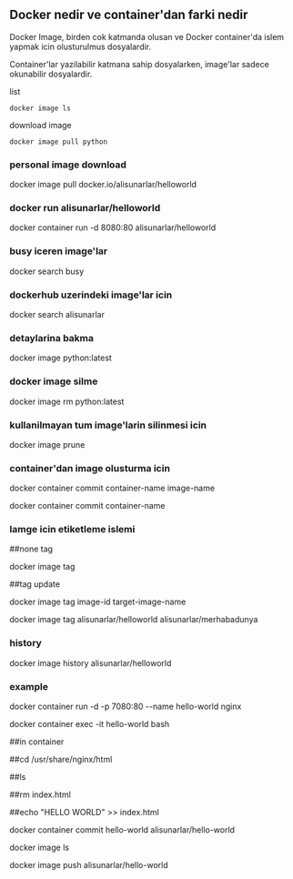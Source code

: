 ## Docker nedir ve container'dan farki nedir

Docker Image, birden cok katmanda olusan ve Docker container'da islem yapmak icin olusturulmus dosyalardir.

Container'lar yazilabilir katmana sahip dosyalarken, image'lar sadece okunabilir dosyalardir.

list

```
docker image ls
```

download image

```
docker image pull python
```

### personal image download

docker image pull docker.io/alisunarlar/helloworld

### docker run alisunarlar/helloworld

docker container run -d 8080:80 alisunarlar/helloworld

### busy iceren image'lar

docker search busy

### dockerhub uzerindeki image'lar icin

docker search alisunarlar

### detaylarina bakma

docker image python:latest

### docker image silme 

docker image rm python:latest

### kullanilmayan tum image'larin silinmesi icin

docker image prune

### container'dan image olusturma icin

docker container commit container-name image-name

docker container commit container-name

### Iamge icin etiketleme islemi

##none tag

docker image tag 

##tag update

docker image tag image-id target-image-name

docker image tag alisunarlar/helloworld alisunarlar/merhabadunya

### history

docker image history alisunarlar/helloworld


### example

docker container run -d -p 7080:80 --name hello-world nginx

docker container exec -it hello-world bash

##in container

##cd /usr/share/nginx/html

##ls

##rm index.html

##echo "HELLO WORLD" >> index.html

docker container commit hello-world alisunarlar/hello-world

docker image ls

docker image push alisunarlar/hello-world





